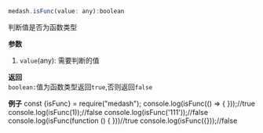 ```js
medash.isFunc(value: any):boolean
```
判断值是否为函数类型

**参数**  
1. `value`(any): 需要判断的值

**返回**  
`boolean:`值为函数类型返回`true`,否则返回`false`  

**例子**
<me-embed>
const {isFunc} = require("medash");
console.log(isFunc(() => { }));//true
console.log(isFunc(1));//false
console.log(isFunc('111'));//false
console.log(isFunc(function () { }))//true
console.log(isFunc({}));//false
</me-embed>